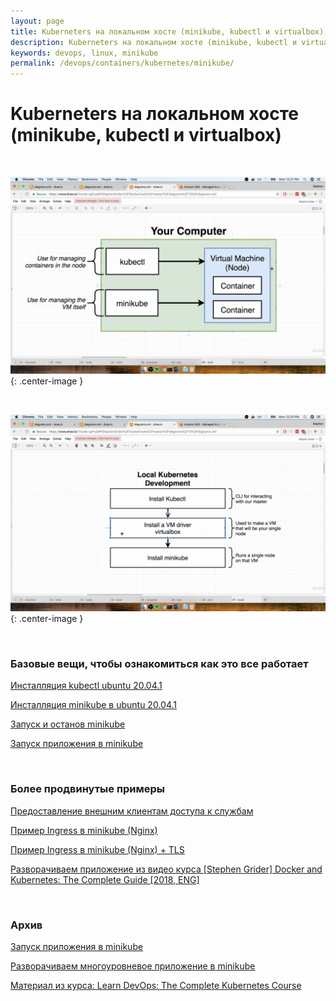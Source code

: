 ```yaml
---
layout: page
title: Kuberneters на локальном хосте (minikube, kubectl и virtualbox)
description: Kuberneters на локальном хосте (minikube, kubectl и virtualbox)
keywords: devops, linux, minikube
permalink: /devops/containers/kubernetes/minikube/
---
```


# Kuberneters на локальном хосте (minikube, kubectl и virtualbox)

<br/>

![your computer](/img/devops/containers/kubernetes/your-computer.png 'your computer'){: .center-image }

<br/>

![Local Kubernetes Development](/img/devops/containers/kubernetes/local-kubernetes-development.png 'Local Kubernetes Development'){: .center-image }

<br/>

### Базовые вещи, чтобы ознакомиться как это все работает

[Инсталляция kubectl ubuntu 20.04.1](/devops/containers/kubernetes/kubectl/)

[Инсталляция minikube в ubuntu 20.04.1](/devops/containers/kubernetes/minikube/install/)

[Запуск и останов minikube](/devops/containers/kubernetes/minikube/run-stop-minikube/)

[Запуск приложения в minikube](/devops/containers/kubernetes/minikube/run-application/)

<br/>

### Более продвинутые примеры

[Предоставление внешним клиентам доступа к службам](/devops/containers/kubernetes/minikube/svc/)

[Пример Ingress в minikube (Nginx)](/devops/containers/kubernetes/kubeadm/minikube-ingress-nginx/)

[Пример Ingress в minikube (Nginx) + TLS](/devops/containers/kubernetes/kubeadm/minikube-ingress-nginx/tls/)

[Разворачиваем приложение из видео курса [Stephen Grider] Docker and Kubernetes: The Complete Guide [2018, ENG]](/devops/containers/kubernetes/minikube/grider-multi-pod-app-minikube/)

<br/>

### Архив

[Запуск приложения в minikube](/devops/containers/kubernetes/minikube/run-application-archive/)

[Разворачиваем многоуровневое приложение в minikube](/devops/containers/kubernetes/minikube/multi-tier-application/)

[Материал из курса: Learn DevOps: The Complete Kubernetes Course](/devops/containers/kubernetes/minikube/learn-devops-the-complete-kubernetes-course/)
